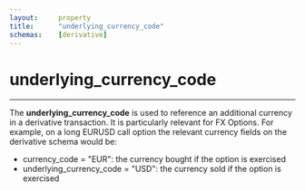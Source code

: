```yaml
---
layout:     property
title:      "underlying_currency_code"
schemas:    [derivative]
---
```


# underlying_currency_code

---

The **underlying_currency_code** is used to reference an additional currency in a derivative transaction.
It is particularly relevant for FX Options.
For example, on a long EURUSD call option the relevant currency fields on the derivative schema would be:
* currency_code = "EUR": the currency bought if the option is exercised
* underlying_currency_code = "USD": the currency sold if the option is exercised
